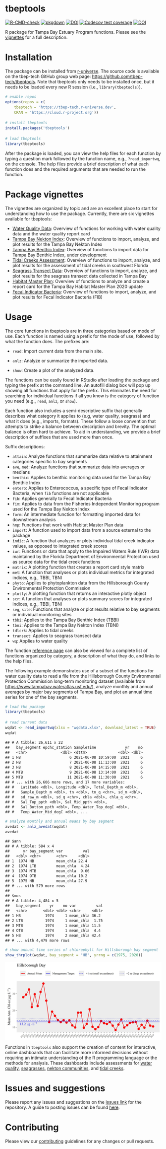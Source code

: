 
# tbeptools

[![R-CMD-check](https://github.com/tbep-tech/tbeptools/actions/workflows/R-CMD-check.yaml/badge.svg)](https://github.com/tbep-tech/tbeptools/actions)
[![pkgdown](https://github.com/tbep-tech/tbeptools/actions/workflows/pkgdown.yaml/badge.svg)](https://github.com/tbep-tech/tbeptools/actions)
[![DOI](https://joss.theoj.org/papers/10.21105/joss.03485/status.svg)](https://doi.org/10.21105/joss.03485)
[![Codecov test coverage](https://codecov.io/gh/tbep-tech/tbeptools/branch/master/graph/badge.svg)](https://codecov.io/gh/tbep-tech/tbeptools?branch=master)
[![DOI](https://zenodo.org/badge/184627857.svg)](https://zenodo.org/badge/latestdoi/184627857)

R package for Tampa Bay Estuary Program functions. Please see the [vignettes](https://tbep-tech.github.io/tbeptools/articles/intro.html) for a full description.

# Installation

The package can be installed from [r-universe](https://tbep-tech.r-universe.dev).  The source code is available on the tbep-tech GitHub group web page: <https://github.com/tbep-tech/tbeptools>.  Note that tbeptools only needs to be installed once, but it needs to be loaded every new R session (i.e., `library(tbeptools)`).

```r
# enable repos
options(repos = c(
    tbeptech = 'https://tbep-tech.r-universe.dev',
    CRAN = 'https://cloud.r-project.org'))

# install tbeptools
install.packages('tbeptools')

# load tbeptools
library(tbeptools)
```

After the package is loaded, you can view the help files for each function by typing a question mark followed by the function name, e.g., `?read_importwq`, on the console.  The help files provide a brief description of what each function does and the required arguments that are needed to run the function.

# Package vignettes

The vignettes are organized by topic and are an excellent place to start for understanding how to use the package. Currently, there are six vignettes available for tbeptools:

* [Water Quality Data](https://tbep-tech.github.io/tbeptools/articles/intro.html): Overview of functions for working with water quality data and the water quality report card
* [Tampa Bay Nekton Index](https://tbep-tech.github.io/tbeptools/articles/tbni.html): Overview of functions to import, analyze, and plot results for the Tampa Bay Nekton Index
* [Tampa Bay Benthic Index](https://tbep-tech.github.io/tbeptools/articles/tbbi.html): Overview of functions to import data for Tampa Bay Benthic Index, under development
* [Tidal Creeks Assessment](https://tbep-tech.github.io/tbeptools/articles/tidalcreeks.html): Overview of functions to import, analyze, and plot results for the assessment of tidal creeks in southwest Florida
* [Seagrass Transect Data](https://tbep-tech.github.io/tbeptools/articles/seagrasstransect.html): Overview of functions to import, analyze, and plot results for the seagrass transect data collected in Tampa Bay
* [Habitat Master Plan](https://tbep-tech.github.io/tbeptools/articles/habitatmasterplan.html): Overview of functions to analyze and create a report card for the Tampa Bay Habitat Master Plan 2020 update
* [Fecal Indicator Bacteria](https://tbep-tech.github.io/tbeptools/articles/fib.html): Overview of functions to import, analyze, and plot results for Fecal Indicator Bacteria (FIB)

# Usage

The core functions in tbeptools are in three categories based on mode of use.  Each function is named using a prefix for the mode of use, followed by what the function does. The prefixes are:

* `read`: Import current data from the main site.

* `anlz`: Analyze or summarize the imported data. 

* `show`: Create a plot of the analyzed data.

The functions can be easily found in RStudio after loading the package and typing the prefix at the command line.  An autofill dialog box will pop up showing all functions that apply for the prefix. This eliminates the need for searching for individual functions if all you know is the category of function you need (e.g., `read`, `anlz`, or `show`).

Each function also includes a semi-descriptive suffix that generally describes what category it applies to (e.g, water quality, seagrass) and what it does (e.g., imports, formats).  These follow a loose convention that attempts to strike a balance between description and brevity.  The optimal balance is often hard to achieve.  To aid in understanding, we provide a brief description of suffixes that are used more than once.  

Suffix descriptions:

* `attain`: Analyze functions that summarize data relative to attainment categories specific to bay segments
* `ave`, `med`: Analyze functions that summarize data into averages or medians
* `benthic`: Applies to benthic monitoring data used for the Tampa Bay Benthic Index  
* `entero`: Applies to Enterococcus, a specific type of Fecal Indicator Bacteria, when `fib` functions are not applicable
* `fib`: Applies generally to Fecal Indicator Bacteria
* `fim`: Applies to data from the Fisheries Independent Monitoring program used for the Tampa Bay Nekton Index
* `form`: An intermediate function for formatting imported data for downstream analysis
* `hmp`: Functions that work with Habitat Master Plan data
* `import`: A function used to import data from a source external to the package
* `indic`: A function that analyzes or plots individual tidal creek indicator values, as opposed to integrated creek scores
* `iwr`: Functions or data that apply to the Impaired Waters Rule (IWR) data maintained by the Florida Department of Environmental Protection used as source data for the tidal creek functions
* `matrix`: A plotting function that creates a report card style matrix
* `met`: A function that analyses or plots individual metrics for integrated indices, e.g., TBBI, TBNI
* `phyto`: Applies to phytoplankton data from the Hillsborough County Environmental Protection Commission
* `plotly`: A plotting function that returns an interactive plotly object
* `scr`: A function that analyses or plots summary scores for integrated indices, e.g., TBBI, TBNI
* `seg`, `site`: Functions that analyze or plot results relative to bay segments or individual monitoring sites 
* `tbbi`: Applies to the Tampa Bay Benthic Index (TBBI)
* `tbni`: Applies to the Tampa Bay Nekton Index (TBNI)
* `tdlcrk`: Applies to tidal creeks
* `transect`: Applies to seagrass transect data
* `wq`: Applies to water quality

The function [reference page](https://tbep-tech.github.io/tbeptools/reference/index.html) can also be viewed for a complete list of functions organized by category, a description of what they do, and links to the help files. 

The following example demonstrates use of a subset of the functions for water quality data to read a file from the Hillsborough County Environmental Protection Commission long-term monitoring dataset (available from <https://www.tampabay.wateratlas.usf.edu/>), analyze monthly and annual averages by major bay segments of Tampa Bay, and plot an annual time series for one of the bay segments.

```r
# load the package
library(tbeptools)

# read current data
wqdat <- read_importwq(xlsx = "wqdata.xlsx", download_latest = TRUE)
wqdat
```

```
## # A tibble: 26,611 x 22
##   bay_segment epchc_station SampleTime             yr    mo
##   <chr>               <dbl> <dttm>              <dbl> <dbl>
## 1 HB                      6 2021-06-08 10:59:00  2021     6
## 2 HB                      7 2021-06-08 11:13:00  2021     6
## 3 HB                      8 2021-06-08 14:15:00  2021     6
## 4 MTB                     9 2021-06-08 13:14:00  2021     6
## 5 MTB                    11 2021-06-08 11:30:00  2021     6
## # ... with 26,606 more rows, and 17 more variables:
## #   Latitude <dbl>, Longitude <dbl>, Total_Depth_m <dbl>,
## #   Sample_Depth_m <dbl>, tn <dbl>, tn_q <chr>, sd_m <dbl>,
## #   sd_raw_m <dbl>, sd_q <chr>, chla <dbl>, chla_q <chr>,
## #   Sal_Top_ppth <dbl>, Sal_Mid_ppth <dbl>,
## #   Sal_Bottom_ppth <dbl>, Temp_Water_Top_degC <dbl>,
## #   Temp_Water_Mid_degC <dbl>, ...
```

```r
# analyze monthly and annual means by bay segment
avedat <- anlz_avedat(wqdat)
avedat
```

```
## $ann
## # A tibble: 584 x 4
##      yr bay_segment var         val
##   <dbl> <chr>       <chr>     <dbl>
## 1  1974 HB          mean_chla 22.4 
## 2  1974 LTB         mean_chla  4.24
## 3  1974 MTB         mean_chla  9.66
## 4  1974 OTB         mean_chla 10.2 
## 5  1975 HB          mean_chla 27.9 
## # ... with 579 more rows
## 
## $mos
## # A tibble: 4,484 x 5
##   bay_segment    yr    mo var         val
##   <chr>       <dbl> <dbl> <chr>     <dbl>
## 1 HB           1974     1 mean_chla 36.2 
## 2 LTB          1974     1 mean_chla  1.75
## 3 MTB          1974     1 mean_chla 11.5 
## 4 OTB          1974     1 mean_chla  4.4 
## 5 HB           1974     2 mean_chla 42.4 
## # ... with 4,479 more rows
```

```r
# show annual time series of chlorophyll for Hillsborough bay segment
show_thrplot(wqdat, bay_segment = "HB", yrrng = c(1975, 2020))
```

<img src="man/figures/thrplotex-1.jpeg" align="center"/>

Functions in `tbeptools` also support the creation of content for interactive, online dashboards that can facilitate more informed decisions without requiring an intimate understanding of the R programming language or the methods for analysis.  These dashboards include assessments for [water quality](https://shiny.tbeptech.org/wq-dash/), [seagrasses](https://shiny.tbep.org/seagrasstransect-dash/), [nekton communities](http://shiny.tbeptech.org/nekton-dash), and [tidal creeks](https://shiny.tbep.org/tidalcreek-dash/).

# Issues and suggestions

Please report any issues and suggestions on the [issues link](https://github.com/tbep-tech/tbeptools/issues) for the repository.  A guide to posting issues can be found [here](.github/ISSUE_TEMPLATE.md).

# Contributing

Please view our [contributing](.github/CONTRIBUTING.md) guidelines for any changes or pull requests.
